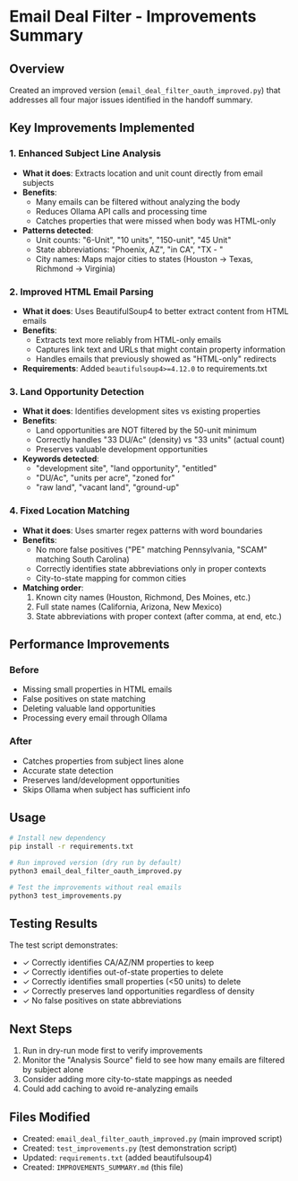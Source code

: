 # Email Deal Filter - Improvements Summary

## Overview
Created an improved version (`email_deal_filter_oauth_improved.py`) that addresses all four major issues identified in the handoff summary.

## Key Improvements Implemented

### 1. Enhanced Subject Line Analysis
- **What it does**: Extracts location and unit count directly from email subjects
- **Benefits**: 
  - Many emails can be filtered without analyzing the body
  - Reduces Ollama API calls and processing time
  - Catches properties that were missed when body was HTML-only
- **Patterns detected**:
  - Unit counts: "6-Unit", "10 units", "150-unit", "45 Unit"
  - State abbreviations: "Phoenix, AZ", "in CA", "TX - "
  - City names: Maps major cities to states (Houston → Texas, Richmond → Virginia)

### 2. Improved HTML Email Parsing
- **What it does**: Uses BeautifulSoup4 to better extract content from HTML emails
- **Benefits**:
  - Extracts text more reliably from HTML-only emails
  - Captures link text and URLs that might contain property information
  - Handles emails that previously showed as "HTML-only" redirects
- **Requirements**: Added `beautifulsoup4>=4.12.0` to requirements.txt

### 3. Land Opportunity Detection
- **What it does**: Identifies development sites vs existing properties
- **Benefits**:
  - Land opportunities are NOT filtered by the 50-unit minimum
  - Correctly handles "33 DU/Ac" (density) vs "33 units" (actual count)
  - Preserves valuable development opportunities
- **Keywords detected**: 
  - "development site", "land opportunity", "entitled"
  - "DU/Ac", "units per acre", "zoned for"
  - "raw land", "vacant land", "ground-up"

### 4. Fixed Location Matching
- **What it does**: Uses smarter regex patterns with word boundaries
- **Benefits**:
  - No more false positives ("PE" matching Pennsylvania, "SCAM" matching South Carolina)
  - Correctly identifies state abbreviations only in proper contexts
  - City-to-state mapping for common cities
- **Matching order**:
  1. Known city names (Houston, Richmond, Des Moines, etc.)
  2. Full state names (California, Arizona, New Mexico)
  3. State abbreviations with proper context (after comma, at end, etc.)

## Performance Improvements

### Before
- Missing small properties in HTML emails
- False positives on state matching
- Deleting valuable land opportunities
- Processing every email through Ollama

### After
- Catches properties from subject lines alone
- Accurate state detection
- Preserves land/development opportunities
- Skips Ollama when subject has sufficient info

## Usage

```bash
# Install new dependency
pip install -r requirements.txt

# Run improved version (dry run by default)
python3 email_deal_filter_oauth_improved.py

# Test the improvements without real emails
python3 test_improvements.py
```

## Testing Results

The test script demonstrates:
- ✓ Correctly identifies CA/AZ/NM properties to keep
- ✓ Correctly identifies out-of-state properties to delete
- ✓ Correctly identifies small properties (<50 units) to delete
- ✓ Correctly preserves land opportunities regardless of density
- ✓ No false positives on state abbreviations

## Next Steps

1. Run in dry-run mode first to verify improvements
2. Monitor the "Analysis Source" field to see how many emails are filtered by subject alone
3. Consider adding more city-to-state mappings as needed
4. Could add caching to avoid re-analyzing emails

## Files Modified

- Created: `email_deal_filter_oauth_improved.py` (main improved script)
- Created: `test_improvements.py` (test demonstration script)
- Updated: `requirements.txt` (added beautifulsoup4)
- Created: `IMPROVEMENTS_SUMMARY.md` (this file)
